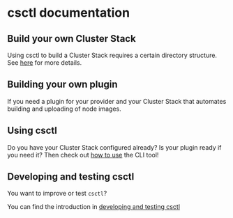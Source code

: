 # csctl documentation

## Build your own Cluster Stack

Using csctl to build a Cluster Stack requires a certain directory structure. See [here](./getting_started.md) for more details.

## Building your own plugin

If you need a plugin for your provider and your Cluster Stack that automates building and uploading of node images.

## Using csctl

Do you have your Cluster Stack configured already? Is your plugin ready if you need it? Then check out [how to use](how_to_use_csctl.md) the CLI tool!

## Developing and testing csctl

You want to improve or test `csctl`?

You can find the introduction in [developing and testing csctl](./developing-and-testing-csctl.md)
